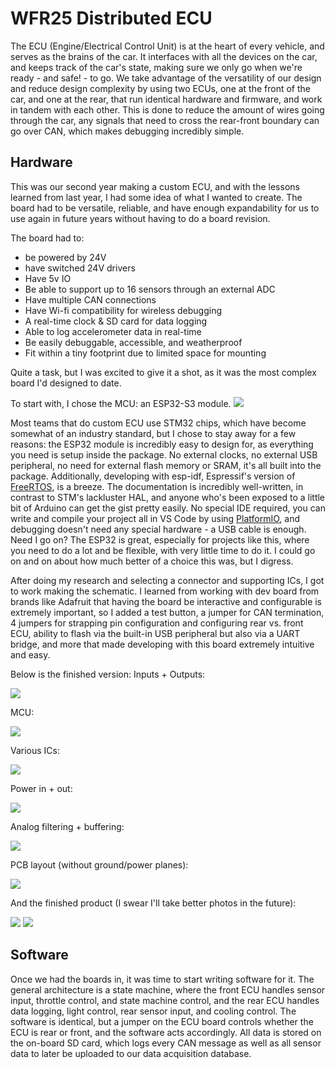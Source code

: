 # WFR25 Distributed ECU
The ECU (Engine/Electrical Control Unit) is at the heart of every vehicle, and serves as the brains of the car. It interfaces with all the devices on the car, and keeps track of the car's state, making sure we only go when we're ready - and safe! - to go. We take advantage of the versatility of our design and reduce design complexity by using two ECUs, one at the front of the car, and one at the rear, that run identical hardware and firmware, and work in tandem with each other. This is done to reduce the amount of wires going through the car, any signals that need to cross the rear-front boundary can go over CAN, which makes debugging incredibly simple.
## Hardware
This was our second year making a custom ECU, and with the lessons learned from last year, I had some idea of what I wanted to create. The board had to be versatile, reliable, and have enough expandability for us to use again in future years without having to do a board revision.

The board had to:
- be powered by 24V
- have switched 24V drivers
- Have 5v IO
- Be able to support up to 16 sensors through an external ADC
- Have multiple CAN connections
- Have Wi-fi compatibility for wireless debugging
- A real-time clock & SD card for data logging
- Able to log accelerometer data in real-time
- Be easily debuggable, accessible, and weatherproof
- Fit within a tiny footprint due to limited space for mounting

Quite a task, but I was excited to give it a shot, as it was the most complex board I'd designed to date. 

To start with, I chose the MCU: an ESP32-S3 module. 
![](/projects/5/image0.png)

Most teams that do custom ECU use STM32 chips, which have become somewhat of an industry standard, but I chose to stay away for a few reasons: the ESP32 module is incredibly easy to design for, as everything you need is setup inside the package. No external clocks, no external USB peripheral, no need for external flash memory or SRAM, it's all built into the package. Additionally, developing with esp-idf, Espressif's version of [FreeRTOS](https://www.freertos.org/Why-FreeRTOS/What-is-FreeRTOS), is a breeze. The documentation is incredibly well-written, in contrast to STM's lackluster HAL, and anyone who's been exposed to a little bit of Arduino can get the gist pretty easily. No special IDE required, you can write and compile your project all in VS Code by using [PlatformIO](https://platformio.org/), and debugging doesn't need any special hardware - a USB cable is enough. Need I go on? The ESP32 is great, especially for projects like this, where you need to do a lot and be flexible, with very little time to do it. I could go on and on about how much better of a choice this was, but I digress.

After doing my research and selecting a connector and supporting ICs, I got to work making the schematic. I learned from working with dev board from brands like Adafruit that having the board be interactive and configurable is extremely important, so I added a test button, a jumper for CAN termination, 4 jumpers for strapping pin configuration and configuring rear vs. front ECU, ability to flash via the built-in USB peripheral but also via a UART bridge, and more that made developing with this board extremely intuitive and easy.

Below is the finished version:
Inputs + Outputs:

![](/projects/5/image1.png)

MCU:

![](/projects/5/image2.png)

Various ICs:

![](/projects/5/image3.png)

Power in + out:

![](/projects/5/image4.png)

Analog filtering + buffering:

![](/projects/5/image5.png)

PCB layout (without ground/power planes):

![](/projects/5/image6.png)

And the finished product (I swear I'll take better photos in the future):

![](/projects/5/image7.png)
![](/projects/5/image8.png)

## Software
Once we had the boards in, it was time to start writing software for it. The general architecture is a state machine, where the front ECU handles sensor input, throttle control, and state machine control, and the rear ECU handles data logging, light control, rear sensor input, and cooling control. The software is identical, but a jumper on the ECU board controls whether the ECU is rear or front, and the software acts accordingly. All data is stored on the on-board SD card, which logs every CAN message as well as all sensor data to later be uploaded to our data acquisition database.